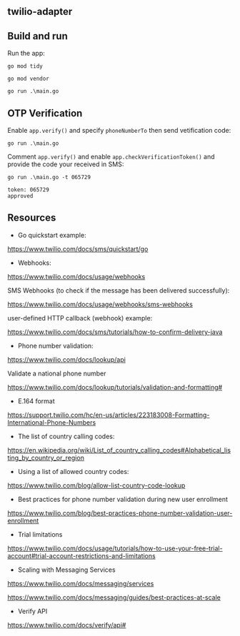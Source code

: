 twilio-adapter
-----

## Build and run

Run the app:
```
go mod tidy

go mod vendor

go run .\main.go
```

## OTP Verification

Enable `app.verify()` and specify `phoneNumberTo` then send vetification code:
```
go run .\main.go
```

Comment `app.verify()` and enable `app.checkVerificationToken()` and provide the code your received in SMS:
```
go run .\main.go -t 065729

token: 065729
approved
```

## Resources

* Go quickstart example:

https://www.twilio.com/docs/sms/quickstart/go

* Webhooks:

https://www.twilio.com/docs/usage/webhooks

SMS Webhooks (to check if the message has been delivered successfully):

https://www.twilio.com/docs/usage/webhooks/sms-webhooks

user-defined HTTP callback (webhook) example:

https://www.twilio.com/docs/sms/tutorials/how-to-confirm-delivery-java


* Phone number validation:

https://www.twilio.com/docs/lookup/api

Validate a national phone number

https://www.twilio.com/docs/lookup/tutorials/validation-and-formatting#

* E.164 format

https://support.twilio.com/hc/en-us/articles/223183008-Formatting-International-Phone-Numbers

* The list of country calling codes:

https://en.wikipedia.org/wiki/List_of_country_calling_codes#Alphabetical_listing_by_country_or_region

* Using a list of allowed country codes:

https://www.twilio.com/blog/allow-list-country-code-lookup

* Best practices for phone number validation during new user enrollment

https://www.twilio.com/blog/best-practices-phone-number-validation-user-enrollment

* Trial limitations

https://www.twilio.com/docs/usage/tutorials/how-to-use-your-free-trial-account#trial-account-restrictions-and-limitations

* Scaling with Messaging Services 

https://www.twilio.com/docs/messaging/services

https://www.twilio.com/docs/messaging/guides/best-practices-at-scale

* Verify API

https://www.twilio.com/docs/verify/api#

